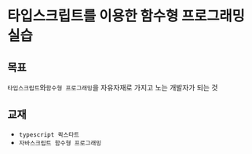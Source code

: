 # 타입스크립트를 이용한 함수형 프로그래밍 실습

## 목표

`타입스크립트`와`함수형 프로그래밍`을 자유자재로 가지고 노는 개발자가 되는 것

## 교재

-   `typescript 퀵스타트`
-   `자바스크립트 함수형 프로그래밍`
